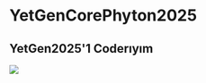# YetGenCorePhyton2025

## YetGen2025'1 Coderıyım

<img src = "https://miro.medium.com/v2/resize:fit:910/1*jbz6ImV3RT_vNzSvSHW_Fg.png">
